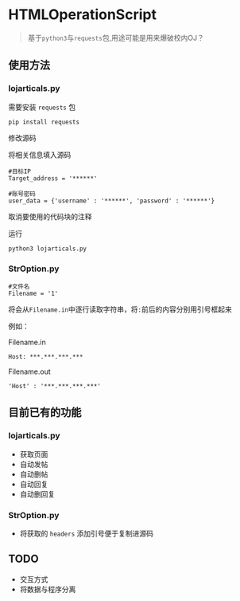 # HTMLOperationScript

> 基于`python3`与`requests`包,用途可能是用来爆破校内OJ？

## 使用方法

### lojarticals.py

需要安装 `requests` 包
```
pip install requests
```

修改源码

将相关信息填入源码

```
#目标IP
Target_address = '******'

#账号密码
user_data = {'username' : '******', 'password' : '******'}
```
取消要使用的代码块的注释

运行
```
python3 lojarticals.py
```

### StrOption.py
```
#文件名
Filename = '1'
```
将会从`Filename.in`中逐行读取字符串，将`:`前后的内容分别用引号框起来

例如：

Filename.in
```
Host: ***.***.***.***
```
Filename.out
```
'Host' : '***.***.***.***'
```

## 目前已有的功能

### lojarticals.py

- 获取页面
- 自动发帖
- 自动删帖
- 自动回复
- 自动删回复

### StrOption.py

- 将获取的 `headers` 添加引号便于复制进源码

## TODO

- 交互方式
- 将数据与程序分离

